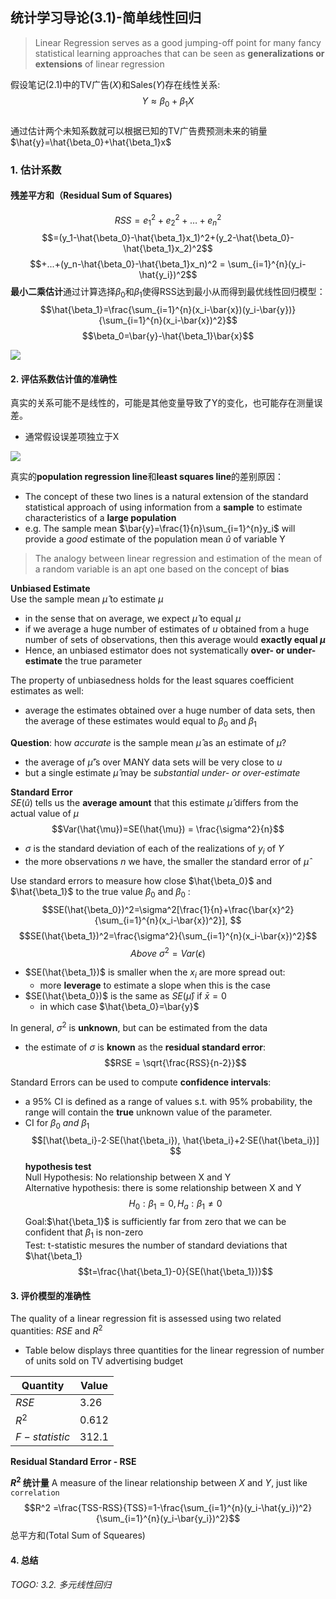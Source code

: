 ## 统计学习导论(3.1)-简单线性回归
> Linear Regression serves as a good jumping-off point for many fancy statistical learning approaches that can be seen as **generalizations or extensions** of linear regression

假设笔记(2.1)中的TV广告($X$)和Sales($Y$)存在线性关系:
$$Y\approx\beta_0+\beta_1X$$  
通过估计两个未知系数就可以根据已知的TV广告费预测未来的销量 $\hat{y}=\hat{\beta_0}+\hat{\beta_1}x$

### 1. 估计系数
#### 残差平方和（Residual Sum of Squares)
$$RSS= e_1^2+e_2^2+…+e_n^2$$
$$=(y_1-\hat{\beta_0}-\hat{\beta_1}x_1)^2+(y_2-\hat{\beta_0}-\hat{\beta_1}x_2)^2$$
$$+...+(y_n-\hat{\beta_0}-\hat{\beta_1}x_n)^2 = \sum_{i=1}^{n}(y_i-\hat{y_i})^2$$
**最小二乘估计**通过计算选择$\beta_0$和$\beta_1$使得RSS达到最小从而得到最优线性回归模型：
$$\hat{\beta_1}=\frac{\sum_{i=1}^{n}(x_i-\bar{x})(y_i-\bar{y})}{\sum_{i=1}^{n}(x_i-\bar{x})^2}$$
$$\beta_0=\bar{y}-\hat{\beta_1}\bar{x}$$

![](https://imgkr2.cn-bj.ufileos.com/bce7ec97-0148-4ebf-a79c-77deed27d682.jpeg?UCloudPublicKey=TOKEN_8d8b72be-579a-4e83-bfd0-5f6ce1546f13&Signature=v67R%252FLVcAsOk0A2R65l3KXCo9lM%253D&Expires=1600124432)

#### 2. 评估系数估计值的准确性
真实的关系可能不是线性的，可能是其他变量导致了Y的变化，也可能存在测量误差。
- 通常假设误差项独立于X

![](https://imgkr2.cn-bj.ufileos.com/dd4f886a-4faf-451a-a7aa-869a98e5fe81.jpeg?UCloudPublicKey=TOKEN_8d8b72be-579a-4e83-bfd0-5f6ce1546f13&Signature=fagbVYSxO8mr1jX492%252FOCnmCkNo%253D&Expires=1600151414)

真实的**population regression line**和**least squares line**的差别原因：
- The concept of these two lines is a natural extension of the standard statistical approach of using information from a **sample** to estimate characteristics of a **large population**
- e.g. The sample mean $\bar{y}=\frac{1}{n}\sum_{i=1}^{n}y_i$ will provide a *good* estimate of the population mean $\hat{u}$ of variable Y

> The analogy between linear regression and estimation of the mean of a random variable is an apt one based on the concept of **bias**  

**Unbiased Estimate**  
Use the sample mean $\hat{\mu}$ to estimate $\mu$
- in the sense that on average, we expect $\hat{\mu}$ to equal $\mu$
- if we average a huge number of estimates of $u$ obtained from a huge number of sets of observations, then this average would **exactly equal $\mu$**
- Hence, an unbiased estimator does not systematically **over- or under-estimate** the true parameter

The property of unbiasedness holds for the least squares coefficient estimates as well:
- average the estimates obtained over a huge number of data sets, then the average of these estimates would equal to $\beta_0$ and $\beta_1$

**Question**: how *accurate* is the sample mean $\hat{\mu}$ as an estimate of $\mu$? 
- the average of $\hat{\mu}$'s over MANY data sets will be very close to $u$
- but a single estimate $\hat{\mu}$ may be *substantial under- or over-estimate*

**Standard Error**  
$SE(\hat{u})$ tells us the **average amount** that this estimate $\hat{\mu}$ differs from the actual value of $\mu$
$$Var(\hat{\mu})=SE(\hat{\mu}) = \frac{\sigma^2}{n}$$ 
- $\sigma$ is the standard deviation of each of the realizations of $y_i$ of $Y$ 
- the more observations $n$ we have, the smaller the standard error of $\hat{\mu}$

Use standard errors to measure how close $\hat{\beta_0}$ and $\hat{\beta_1}$ to the true value $\beta_0$ and $\beta_0$ :
$$SE(\hat{\beta_0})^2=\sigma^2[\frac{1}{n}+\frac{\bar{x}^2}{\sum_{i=1}^{n}(x_i-\bar{x})^2}], $$
$$SE(\hat{\beta_1})^2=\frac{\sigma^2}{\sum_{i=1}^{n}(x_i-\bar{x})^2}$$
$$Above \ \sigma^2=Var(\epsilon)$$

- $SE(\hat{\beta_1})$ is smaller when the $x_i$ are more spread out:
  - more **leverage** to estimate a slope when this is the case
- $SE(\hat{\beta_0})$ is the same as $SE(\hat{\mu})$ if $\bar{x}=0$
  - in which case $\hat{\beta_0}=\bar{y}$

In general, $\sigma^2$ is **unknown**, but can be estimated from the data
- the estimate of $\sigma$ is **known** as the **residual standard error**:
$$RSE = \sqrt{\frac{RSS}{n-2}}$$

Standard Errors can be used to compute **confidence intervals**:
- a 95% CI is defined as a range of values s.t. with 95% probability, the range will contain the **true** unknown value of the parameter.
- CI for $\beta_0 \ and \ \beta_1$
$$[\hat{\beta_i}-2·SE(\hat{\beta_i}), \hat{\beta_i}+2·SE(\hat{\beta_i})] $$
**hypothesis test**  
Null Hypothesis: No relationship between X and Y  
Alternative hypothesis: there is some relationship between X and Y
$$H_0:\beta_1=0, H_a:\beta_1\neq0$$ 
Goal:$\hat{\beta_1}$ is sufficiently far from zero that we can be confident that $\beta_1$ is non-zero   
Test: t-statistic mesures the number of standard deviations that $\hat{\beta_1}
$$t=\frac{\hat{\beta_1}-0}{SE(\hat{\beta_1})}$$
#### 3. 评价模型的准确性
The quality of a linear regression fit is assessed using two related quantities: $RSE$ and $R^2$
- Table below displays three quantities for the linear regression of number of units sold on TV advertising budget

|Quantity| Value|
| --- | --- |
|$RSE$|3.26|
|$R^2$|0.612|
|$F-statistic$|312.1|

**Residual Standard Error - RSE**  

**$R^2$ 统计量**
A measure of the linear relationship between $X$ and $Y$, just like `correlation`
$$R^2 =\frac{TSS-RSS}{TSS}=1-\frac{\sum_{i=1}^{n}(y_i-\hat{y_i})^2}{\sum_{i=1}^{n}(y_i-\bar{y_i})^2}$$
总平方和(Total Sum of Squeares)
#### 4. 总结
###### TOGO: 3.2. 多元线性回归
